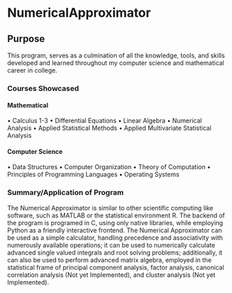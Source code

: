 # NumericalApproximator

## Purpose
This program, serves as a culmination of all the knowledge, tools, and skills developed and learned throughout my computer science and mathematical career in college.

### Courses Showcased
 
#### Mathematical 
•	Calculus 1-3
•	Differential Equations
•	Linear Algebra
•	Numerical Analysis
•	Applied Statistical Methods
•	Applied Multivariate Statistical Analysis
#### Computer Science
•	Data Structures
•	Computer Organization
•	Theory of Computation
•	Principles of Programming Languages
•	Operating Systems
 
### Summary/Application of Program
The Numerical Approximator is similar to other scientific computing like software, such as MATLAB or the statistical environment R. The backend of the program is programed in C, using only native libraries, while employing Python as a friendly interactive frontend.
The Numerical Approximator can be used as a simple calculator, handling precedence and associativity with numerously available operations; it can be used to numerically calculate advanced single valued integrals and root solving problems; additionally, it can also be used to perform advanced matrix algebra, employed in the statistical frame of principal component analysis, factor analysis, canonical correlation analysis (Not yet Implemented), and cluster analysis (Not yet Implemented).
